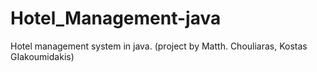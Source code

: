 # Hotel_Management-java
Hotel management system in java.
(project by Matth. Chouliaras, Kostas GIakoumidakis)

